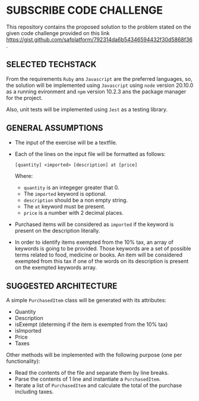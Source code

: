# SUBSCRIBE CODE CHALLENGE
This repository contains the proposed solution to the problem stated on the given code challenge provided on this link https://gist.github.com/safplatform/792314da6b54346594432f30d5868f36.


## SELECTED TECHSTACK
From the requirements `Ruby` ans `Javascript` are the preferred languages, so, the solution will be implemented using `Javascript` using `node` version 20.10.0 as a running evironment and `npm` version 10.2.3 ans the package manager for the project.

Also, unit tests will be implemented using `Jest` as a testing library.

## GENERAL ASSUMPTIONS
- The input of the exercise will be a textfile.
- Each of the lines on the input file will be formatted as follows:

  ```[quantity] <imported> [description] at [price]```

  Where:

  - `quantity` is an integeger greater that 0.
  - The `imported` keyword is optional.
  - `description` should be a non empty string.
  - The `at` keyword must be present.
  - `price` is a number with 2 decimal places.

- Purchased items will be considered as `imported` if the keyword is present on the description literally.
- In order to identify items exempted from the 10% tax, an array of keywords is going to be provided. Those keywords are a set of possible terms related to food, medicine or books. An item will be considered exempted from this tax if one of the words on its description is present on the exempted keywords array.

## SUGGESTED ARCHITECTURE
A simple `PurchasedItem` class will be generated with its attributes:

- Quantity
- Description
- isExempt (determing if the item is exempted from the 10% tax)
- isImported
- Price
- Taxes

Other methods will be implemented with the following purpose (one per functionality):

- Read the contents of the file and separate them by line breaks.
- Parse the contents of 1 line and instantiate a `PurchasedItem`.
- Iterate a list of `PurchasedItem` and calculate the total of the purchase including taxes.